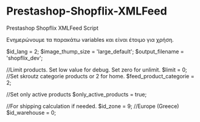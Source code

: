 # Prestashop-Shopflix-XMLFeed
Prestashop Shopflix XMLFeed Script

Ενημερώνουμε τα παρακάτω variables και είναι έτοιμο για χρήση.

$id_lang = 2;
$image_thump_size = 'large_default';
$output_filename = 'shopflix_dev';

//Limit products. Set low value for debug. Set zero for unlimit.
$limit = 0;
//Set skroutz categorie products or 2 for home.
$feed_product_categorie = 2;

//Set only active products
$only_active_products = true;

//For shipping calculation if needed. 
$id_zone = 9; //Europe (Greece)
$id_warehouse = 0;
